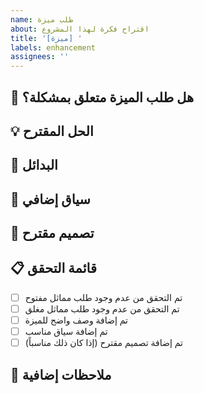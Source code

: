 ```yaml
---
name: طلب ميزة
about: اقتراح فكرة لهذا المشروع
title: '[ميزة] '
labels: enhancement
assignees: ''
---
```


## 🎯 هل طلب الميزة متعلق بمشكلة؟

<!-- وصف المشكلة. مثال: أنا دائماً محبط عندما [...] -->

## 💡 الحل المقترح

<!-- وصف واضح ومختصر لما تريد أن يحدث -->

## 🔄 البدائل

<!-- وصف واضح ومختصر لأي حلول بديلة أو ميزات نظرت فيها -->

## 📝 سياق إضافي

<!-- أضف أي سياق آخر أو لقطات شاشة حول طلب الميزة هنا -->

## 🎨 تصميم مقترح

<!-- إذا كان لديك تصميم مقترح للميزة، يرجى مشاركته هنا -->

## 📋 قائمة التحقق

- [ ] تم التحقق من عدم وجود طلب مماثل مفتوح
- [ ] تم التحقق من عدم وجود طلب مماثل مغلق
- [ ] تم إضافة وصف واضح للميزة
- [ ] تم إضافة سياق مناسب
- [ ] تم إضافة تصميم مقترح (إذا كان ذلك مناسباً)

## 📌 ملاحظات إضافية

<!-- أي ملاحظات إضافية أو سياق مهم --> 